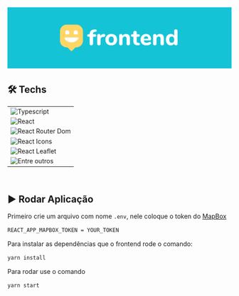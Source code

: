 <div align="center">
  <img src=".github/cover-frontend.svg" />
</div>

## 🛠️ Techs
<table>
  <tr>
    <td>
      <img src="https://img.shields.io/badge/typescript-v3.7.2-FFD666?style=for-the-badge" alt="Typescript" />
    </td>
  </tr>
  <tr>
    <td>
      <img src="https://img.shields.io/badge/react-v16.13.1-FFD666?style=for-the-badge" alt="React" />
    </td>
  </tr>
  <tr>
    <td>
      <img src="https://img.shields.io/badge/react%20router%20dom-v5.2.0-FFD666?style=for-the-badge" alt="React Router Dom" />
    </td>
  </tr>
  <tr>
    <td>
      <img src="https://img.shields.io/badge/react%20icons-v3.11.0-FFD666?style=for-the-badge" alt="React Icons" />
    </td>
  </tr>
  <tr>
    <td>
      <img src="https://img.shields.io/badge/react%20leaflet-v2.7.0-FFD666?style=for-the-badge" alt="React Leaflet" />
    </td>
  </tr>
  <tr>
    <td>
      <img src="https://img.shields.io/badge/Entre%20outros-15C3D6?style=for-the-badge" alt="Entre outros" />
    </td>
  </tr>
</table>

<br/>

## ▶️ Rodar Aplicação
Primeiro crie um arquivo com nome `.env`, nele coloque o token do [MapBox](https://www.mapbox.com/)
```bash
REACT_APP_MAPBOX_TOKEN = YOUR_TOKEN
```
Para instalar as dependências que o frontend rode o comando:
```bash
yarn install
```
Para rodar use o comando 
```bash
yarn start
```